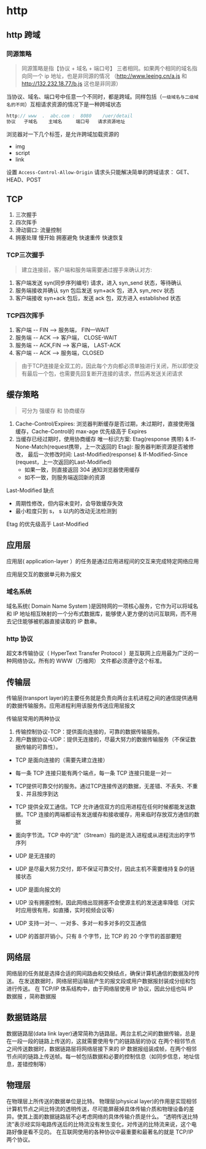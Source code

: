 # http

## http 跨域

### 同源策略

> 同源策略是指【协议 + 域名 +  端口号】 三者相同。如果两个相同的域名指向同一个 ip 地址，也是非同源的情况 （http://www.leeing.cn/a.js 和 http://132.232.18.77/b.js 这也是非同源）

  当协议、域名、端口号中任意一个不同时，都是跨域。同样包括（`一级域名与二级域名的不同`）互相请求资源的情况下是一种跨域状态

```js
http:// www  .  abc.com :  8080    /uer/detail
协议   子域名    主域名     端口号   请求资源地址
```

浏览器对一下几个标签，是允许跨域加载资源的

* img
* script
* link

设置 `Access-Control-Allow-Origin` 请求头只能解决简单的跨域请求： GET、HEAD、POST

## TCP

1. 三次握手
2. 四次挥手
3. 滑动窗口: 流量控制
4. 拥塞处理
  慢开始
  拥塞避免
  快速重传
  快速恢复

### TCP三次握手

> 建立连接前，客户端和服务端需要通过握手来确认对方:

1. 客户端发送 syn(同步序列编号) 请求，进入 syn_send 状态，等待确认
2. 服务端接收并确认 syn 包后发送 syn+ack 包，进入 syn_recv 状态
3. 客户端接收 syn+ack 包后，发送 ack 包，双方进入 established 状态

### TCP四次挥手

1. 客户端 -- FIN --> 服务端， FIN—WAIT
2. 服务端 -- ACK --> 客户端， CLOSE-WAIT
3. 服务端 -- ACK,FIN --> 客户端， LAST-ACK
4. 客户端 -- ACK --> 服务端，CLOSED

> 由于TCP连接是全双工的，因此每个方向都必须单独进行关闭，所以即使没有最后一个包，也需要先回复断开连接的请求，然后再发送关闭请求

## 缓存策略

> 可分为 强缓存 和 协商缓存

1. Cache-Control/Expires: 浏览器判断缓存是否过期，未过期时，直接使用强缓存，Cache-Control的 max-age 优先级高于 Expires
2. 当缓存已经过期时，使用协商缓存
  唯一标识方案: Etag(response 携带) & If-None-Match(request携带，上一次返回的 Etag): 服务器判断资源是否被修改，
  最后一次修改时间: Last-Modified(response) & If-Modified-Since (request，上一次返回的Last-Modified)
    * 如果一致，则直接返回 304 通知浏览器使用缓存
    * 如不一致，则服务端返回新的资源

Last-Modified 缺点

* 周期性修改，但内容未变时，会导致缓存失效
* 最小粒度只到 s， s 以内的改动无法检测到

Etag 的优先级高于 Last-Modified

## 应用层

应用层( application-layer ）的任务是通过应用进程间的交互来完成特定网络应用

应用层交互的数据单元称为报文

### 域名系统

域名系统( Domain Name System )是因特网的一项核心服务，它作为可以将域名和 IP 地址相互映射的一个分布式数据库，能够使人更方便的访问互联网，而不用去记住能够被机器直接读取的 IP 数串。

### http 协议

超文本传输协议（ HyperText Transfer Protocol ）是互联网上应用最为广泛的一种网络协议。所有的 WWW（万维网） 文件都必须遵守这个标准。

## 传输层

传输层(transport layer)的主要任务就是负责向两台主机进程之间的通信提供通用的数据传输服务。应用进程利用该服务传送应用层报文

传输层常用的两种协议

1. 传输控制协议-TCP：提供面向连接的，可靠的数据传输服务。
2. 用户数据协议-UDP：提供无连接的，尽最大努力的数据传输服务（不保证数据传输的可靠性）。

* TCP 是面向连接的（需要先建立连接）
* 每一条 TCP 连接只能有两个端点，每一条 TCP 连接只能是一对一
* TCP提供可靠交付的服务。通过TCP连接传送的数据，无差错、不丢失、不重复、并且按序到达
* TCP 提供全双工通信。TCP 允许通信双方的应用进程在任何时候都能发送数据。TCP 连接的两端都设有发送缓存和接收缓存，用来临时存放双方通信的数据
* 面向字节流。TCP 中的“流”（Stream）指的是流入进程或从进程流出的字节序列

* UDP 是无连接的
* UDP 是尽最大努力交付，即不保证可靠交付，因此主机不需要维持复杂的链接状态
* UDP 是面向报文的
* UDP 没有拥塞控制，因此网络出现拥塞不会使源主机的发送速率降低（对实时应用很有用，如直播，实时视频会议等）
* UDP 支持一对一、一对多、多对一和多对多的交互通信
* UDP 的首部开销小，只有 8 个字节，比 TCP 的 20 个字节的首部要短

## 网络层

网络层的任务就是选择合适的网间路由和交换结点，确保计算机通信的数据及时传送。
在发送数据时，网络层把运输层产生的报文段或用户数据报封装成分组和包进行传送。
在 TCP/IP 体系结构中，由于网络层使用 IP 协议，因此分组也叫 IP 数据报 ，简称数据报

## 数据链路层

数据链路层(data link layer)通常简称为链路层。两台主机之间的数据传输，总是在一段一段的链路上传送的，这就需要使用专门的链路层的协议
在两个相邻节点之间传送数据时，数据链路层将网络层接下来的 IP 数据报组装成帧，在两个相邻节点间的链路上传送帧。每一帧包括数据和必要的控制信息（如同步信息，地址信息，差错控制等）

## 物理层

在物理层上所传送的数据单位是比特。
物理层(physical layer)的作用是实现相邻计算机节点之间比特流的透明传送，尽可能屏蔽掉具体传输介质和物理设备的差异。使其上面的数据链路层不必考虑网络的具体传输介质是什么。
“透明传送比特流”表示经实际电路传送后的比特流没有发生变化，对传送的比特流来说，这个电路好像是看不见的。
在互联网使用的各种协议中最重要和最著名的就是 TCP/IP 两个协议。